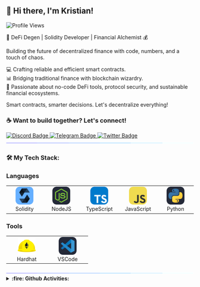 ## 👋 Hi there, I'm Kristian!
![Profile Views](https://komarev.com/ghpvc/?username=kristianism)

👾 DeFi Degen | Solidity Developer | Financial Alchemist 💰

Building the future of decentralized finance with code, numbers, and a touch of chaos.

💻 Crafting reliable and efficient smart contracts.<br>
📊 Bridging traditional finance with blockchain wizardry.<br>
🚀 Passionate about no-code DeFi tools, protocol security, and sustainable financial ecosystems.<br>

Smart contracts, smarter decisions. Let's decentralize everything!

### :coffee: Want to build together? Let's connect!
<div id="badges">
  <a href="https://discord.com/users/iamkristian">
    <img src="https://img.shields.io/badge/Discord-7289DA?style=for-the-badge&logo=discord&logoColor=white" alt="Discord Badge"/>
  </a>
  <a href="https://t.me/thisiskristian">
    <img src="https://img.shields.io/badge/Telegram-blue?style=for-the-badge&logo=telegram&logoColor=white" alt="Telegram Badge"/>
  </a>
  <a href="https://x.com/0xKristianity">
    <img src="https://img.shields.io/badge/Twitter-black?style=for-the-badge&logo=x&logoColor=white" alt="Twitter Badge"/>
  </a>
</div>

<img src="./img/linebreak.gif">

### :hammer_and_wrench: My Tech Stack:

### Languages
<table>
  <tr>
    <td align="center" width="96">
      <img src="./img/Solidity.svg" width="48" height="48" alt="Solidity"/>
      <br>Solidity
    </td>
    <td align="center" width="96">
      <img src="./img/NodeJS-Dark.svg" width="48" height="48" alt="NodeJS"/>
      <br>NodeJS
    </td>
    <td align="center" width="96">
      <img src="./img/TypeScript.svg" width="48" height="48" alt="TypeScript"/>
      <br>TypeScript
    </td>
    <td align="center" width="96">
      <img src="./img/JavaScript.svg" width="48" height="48" alt="JavaScript"/>
      <br>JavaScript
    </td>
    <td align="center" width="96">
      <img src="./img/Python-Dark.svg" width="48" height="48" alt="Python"/>
      <br>Python
    </td>
  </tr>
</table>

### Tools
<table>
  <tr>
    <td align="center" width="96">
      <img src="./img/hardhat-original.svg" width="48" height="48" alt="Hardhat"/>
      <br>Hardhat
    </td>
    <td align="center" width="96">
      <img src="./img/VSCode-Dark.svg" width="48" height="48" alt="VSCode"/>
      <br>VSCode
    </td>
  </tr>
</table>
<img src="./img/linebreak.gif">

<details>
  <br>
  <summary><b> :fire: Github Activities:</b></summary>
  <img src="https://github-readme-stats.vercel.app/api?username=kristianism&show_icons=true&theme=dark"> 
</details>
